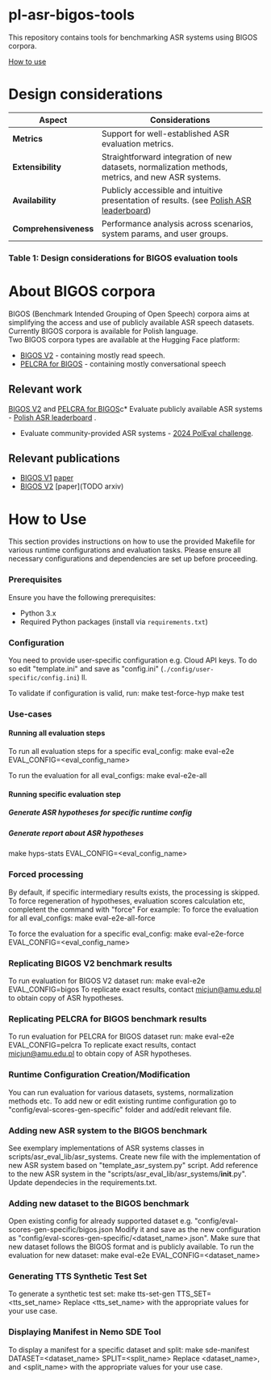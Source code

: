 # pl-asr-bigos-tools
This repository contains tools for benchmarking ASR systems using BIGOS corpora. <br>

[How to use](#how-to-use)
# Design considerations

| Aspect              | Considerations                                                                            |
|---------------------|-------------------------------------------------------------------------------------------|
| **Metrics**         | Support for well-established ASR evaluation metrics.                                      |
| **Extensibility**   | Straightforward integration of new datasets, normalization methods, metrics, and new ASR systems. |
| **Availability**    | Publicly accessible and intuitive presentation of results. (see [Polish ASR leaderboard](https://huggingface.co/spaces/amu-cai/pl-asr-leaderboard))                                |
| **Comprehensiveness** | Performance analysis across scenarios, system params, and user groups.                  |
### Table 1: Design considerations for BIGOS evaluation tools

# About BIGOS corpora
BIGOS (Benchmark Intended Grouping of Open Speech) corpora aims at simplifying the access and use of publicly available ASR speech datasets.<br>
Currently BIGOS corpora is available for Polish language.<br>
Two BIGOS corpora types are available at the Hugging Face platform: <br>
* [BIGOS V2](https://huggingface.co/datasets/amu-cai/pl-asr-bigos-v2) - containing mostly read speech.<br>
* [PELCRA for BIGOS](https://huggingface.co/datasets/pelcra/pl-asr-pelcra-for-bigos) - containing mostly conversational speech<br>

## Relevant work
[BIGOS V2](https://huggingface.co/datasets/amu-cai/pl-asr-bigos-v2) and [PELCRA for BIGOS](https://huggingface.co/datasets/pelcra/pl-asr-pelcra-for-bigos)c* Evaluate publicly available ASR systems - [Polish ASR leaderboard](https://huggingface.co/spaces/amu-cai/pl-asr-leaderboard) .<br>
* Evaluate community-provided ASR systems - [2024 PolEval challenge](https://beta.poleval.pl/gonito/challenge/2024-asr-bigos).<br>

## Relevant publications
* [BIGOS V1](https://huggingface.co/datasets/michaljunczyk/pl-asr-bigos) [paper](https://annals-csis.org/proceedings/2023/drp/pdf/1609.pdf)<br>
* [BIGOS V2](https://huggingface.co/datasets/amu-cai/pl-asr-bigos-v2) [paper](TODO arxiv)<br>

# How to Use
This section provides instructions on how to use the provided Makefile for various runtime configurations and evaluation tasks. 
Please ensure all necessary configurations and dependencies are set up before proceeding.

### Prerequisites
Ensure you have the following prerequisites:
- Python 3.x
- Required Python packages (install via `requirements.txt`)

### Configuration
You need to provide user-specific configuration e.g. Cloud API keys.
To do so edit "template.ini" and save as "config.ini" (`./config/user-specific/config.ini`)
ll.

To validate if configuration is valid, run:
make test-force-hyp
make test

### Use-cases
#### Running all evaluation steps
To run all evaluation steps for a specific eval_config:
make eval-e2e EVAL_CONFIG=<eval_config_name>

To run the evaluation for all eval_configs:
make eval-e2e-all

#### Running specific evaluation step
##### Generate ASR hypotheses for specific runtime config


##### Generate report about ASR hypotheses 
make hyps-stats EVAL_CONFIG=<eval_config_name>

#####

#####

### Forced processing
By default, if specific intermediary results exists, the processing is skipped.
To force regeneration of hypotheses, evaluation scores calculation etc, completent the command with "force"
For example:
To force the evaluation for all eval_configs:
make eval-e2e-all-force

To force the evaluation for a specific eval_config:
make eval-e2e-force EVAL_CONFIG=<eval_config_name>

### Replicating BIGOS V2 benchmark results 
To run evaluation for BIGOS V2 dataset run:
make eval-e2e EVAL_CONFIG=bigos
To replicate exact results, contact micjun@amu.edu.pl to obtain copy of ASR hypotheses.

### Replicating PELCRA for BIGOS benchmark results
To run evaluation for PELCRA for BIGOS dataset run:
make eval-e2e EVAL_CONFIG=pelcra
To replicate exact results, contact micjun@amu.edu.pl to obtain copy of ASR hypotheses.

### Runtime Configuration Creation/Modification
You can run evaluation for various datasets, systems, normalization methods etc.
To add new or edit existing runtime configuration go to "config/eval-scores-gen-specific" folder and add/edit relevant file.

### Adding new ASR system to the BIGOS benchmark
See exemplary implementations of ASR systems classes in scripts/asr_eval_lib/asr_systems.
Create new file with the implementation of new ASR system based on "template_asr_system.py" script.
Add reference to the new ASR system in the "scripts/asr_eval_lib/asr_systems/__init__.py".
Update dependecies in the requirements.txt. 

### Adding new dataset to the BIGOS benchmark
Open existing config for already supported dataset e.g. "config/eval-scores-gen-specific/bigos.json
Modify it and save as the new configuration as "config/eval-scores-gen-specific/<dataset_name>.json".
Make sure that new dataset follows the BIGOS format and is publicly available.
To run the evaluation for new dataset:
make eval-e2e EVAL_CONFIG=<dataset_name>
### Generating TTS Synthetic Test Set 
To generate a synthetic test set:
make tts-set-gen TTS_SET=<tts_set_name>
Replace <tts_set_name> with the appropriate values for your use case.

### Displaying Manifest in Nemo SDE Tool
To display a manifest for a specific dataset and split:
make sde-manifest DATASET=<dataset_name> SPLIT=<split_name>
Replace <dataset_name>, and <split_name>  with the appropriate values for your use case.

